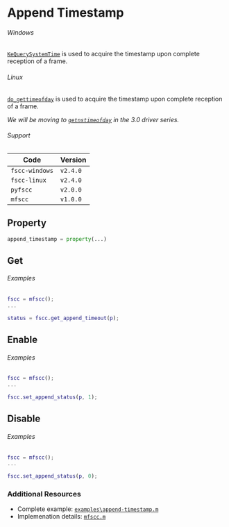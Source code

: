 # Append Timestamp
###### Windows
[`KeQuerySystemTime`](http://msdn.microsoft.com/en-us/library/windows/hardware/ff553068.aspx)
is used to acquire the timestamp upon complete reception of a frame.

###### Linux
[`do_gettimeofday`](http://www.fsl.cs.sunysb.edu/kernel-api/re29.html)
is used to acquire the timestamp upon complete reception of a frame.

_We will be moving to 
[`getnstimeofday`](http://www.gnugeneration.com/books/linux/2.6.20/kernel-api/re32.html)
in the 3.0 driver series._


###### Support
| Code           | Version
| -------------- | --------
| `fscc-windows` | `v2.4.0`
| `fscc-linux`   | `v2.4.0`
| `pyfscc`       | `v2.0.0`
| `mfscc`        | `v1.0.0`


## Property
```python
append_timestamp = property(...)
```


## Get
###### Examples
```MATLAB
fscc = mfscc();
...

status = fscc.get_append_timeout(p);
```


## Enable
###### Examples
```MATLAB
fscc = mfscc();
...

fscc.set_append_status(p, 1);
```


## Disable
###### Examples
```MATLAB
fscc = mfscc();
...

fscc.set_append_status(p, 0);
```


### Additional Resources
- Complete example: [`examples\append-timestamp.m`](https://github.com/commtech/mfscc/blob/master/examples/append-timestamp.m)
- Implemenation details: [`mfscc.m`](https://github.com/commtech/mfscc/blob/master/mfscc.m)
